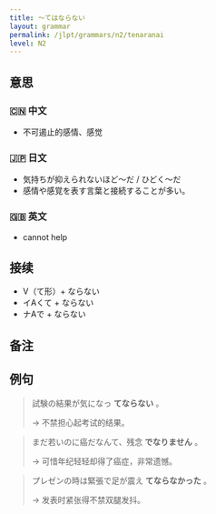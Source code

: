 ```yaml
---
title: 〜てはならない
layout: grammar
permalink: /jlpt/grammars/n2/tenaranai
level: N2
---
```


## 意思

### 🇨🇳 中文

- 不可遏止的感情、感觉

### 🇯🇵 日文

- 気持ちが抑えられないほど〜だ / ひどく〜だ
- 感情や感覚を表す言葉と接続することが多い。

### 🇬🇧 英文

- cannot help

## 接续

- V（て形）+ ならない
- イAくて + ならない
- ナAで + ならない

## 备注


## 例句

> 試験の結果が気になっ **てならない** 。
>
> → 不禁担心起考试的结果。

> まだ若いのに癌だなんて、残念 **でなりません** 。
>
> → 可惜年纪轻轻却得了癌症，非常遗憾。

> プレゼンの時は緊張で足が震え **てならなかった** 。
>
> → 发表时紧张得不禁双腿发抖。


